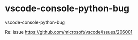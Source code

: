 # vscode-console-python-bug
vscode-console-python-bug

Re: issue https://github.com/microsoft/vscode/issues/206001
